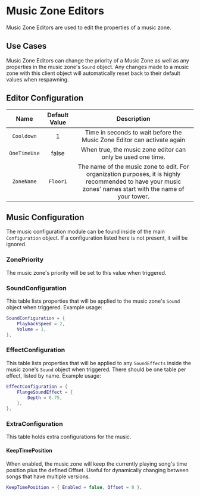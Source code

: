 # Music Zone Editors

Music Zone Editors are used to edit the properties of a music zone.

## Use Cases

Music Zone Editors can change the priority of a Music Zone as well as any properties in the music zone's `Sound` object. Any changes made to a music zone with this client object will automatically reset back to their default values when respawning.

## Editor Configuration

| Name | Default Value | Description
|:-----:|:-----:|:-----:
| `Cooldown` | 1 | Time in seconds to wait before the Music Zone Editor can activate again
| `OneTimeUse` | false | When true, the music zone editor can only be used one time.
| `ZoneName` | `Floor1` | The name of the music zone to edit. For organization purposes, it is highly recommended to have your music zones' names start with the name of your tower.

## Music Configuration

The music configuration module can be found inside of the main `Configuration` object. If a configuration listed here is not present, it will be ignored.

### ZonePriority

The music zone's priority will be set to this value when triggered.

### SoundConfiguration

This table lists properties that will be applied to the music zone's `Sound` object when triggered.
Example usage:
```lua
SoundConfiguration = {
    PlaybackSpeed = 2,
    Volume = 1,
},
```

### EffectConfiguration

This table lists properties that will be applied to any `SoundEffects` inside the music zone's `Sound` object when triggered. There should be one table per effect, listed by name.
Example usage:
```lua
EffectConfiguration = {
    FlangeSoundEffect = {
        Depth = 0.75,
    },
},
```

### ExtraConfiguration

This table holds extra configurations for the music.

#### KeepTimePosition

When enabled, the music zone will keep the currently playing song's time position plus the defined Offset. Useful for dynamically changing between songs that have multiple versions.
```lua
KeepTimePosition = { Enabled = false, Offset = 0 },
```